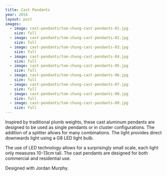```yaml
---
title: Cast Pendants
year: 2014
layout: post
images:
  - image: cast-pendants/tom-chung-cast-pendants-01.jpg
    size: full
  - image: cast-pendants/tom-chung-cast-pendants-02.jpg
    size: full
  - image: cast-pendants/tom-chung-cast-pendants-03.jpg
    size: full
  - image: cast-pendants/tom-chung-cast-pendants-04.jpg
    size: full
  - image: cast-pendants/tom-chung-cast-pendants-05.jpg
    size: full
  - image: cast-pendants/tom-chung-cast-pendants-06.jpg
    size: full
  - image: cast-pendants/tom-chung-cast-pendants-07.jpg
    size: full
  - image: cast-pendants/tom-chung-cast-pendants-08.jpg
    size: full
  - image: cast-pendants/tom-chung-cast-pendants-09.jpg
    size: full
---
```


Inspired by traditional plumb weights, these cast aluminum pendants are designed to be used as single pendants or in cluster configurations. The addition of a splitter allows for many combinations. The light provides direct downwards light using a G8 LED light bulb.

The use of LED technology allows for a surprisingly small scale, each light only measures 10-13cm tall. The cast pendants are designed for both commercial and residential use.

Designed with Jordan Murphy.